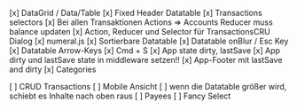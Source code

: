 [x] DataGrid / Data/Table
[x] Fixed Header Datatable
[x] Transactions selectors
[x] Bei allen Transaktionen Actions => Accounts Reducer muss balance updaten
[x] Action, Reducer und Selector für TransactionsCRU Dialog
[x] numeral.js
[x] Sortierbare Datatable
[x] Datatable onBlur / Esc Key
[x] Datatable Arrow-Keys
[x] Cmd + S
[x] App state dirty, lastSave
[x] App dirty und lastSave state in middleware setzen!!
[x] App-Footer mit lastSave and dirty
[x] Categories

[ ] CRUD Transactions
[ ] Mobile Ansicht
[ ] wenn die Datatable größer wird, schiebt es Inhalte nach oben raus
[ ] Payees
[ ] Fancy Select